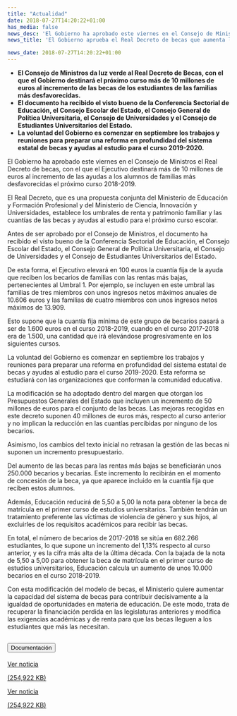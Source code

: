 ```yaml
---
title: "Actualidad"
date: 2018-07-27T14:20:22+01:00
has_media: false
news_desc: 'El Gobierno ha aprobado este viernes en el Consejo de Ministros el Real Decreto de becas, con el que el Ejecutivo destinará más de 10 millones de euros al incremento de las ayudas a los alumnos de familias más desfavorecidas el próximo curso 2018-2019.<b>Este contenido incluye:</b> <i class="fal fa-file-</a><i class="fas fa-external-link-alt"></i> </a><i class="fas fa-external-link-alt"></i>_icon"></i>'
news_title: 'El Gobierno aprueba el Real Decreto de becas que aumenta las ayudas a las familias de menor renta'

news_date: 2018-07-27T14:20:22+01:00
---
```

<ul>
<li><b>El Consejo de Ministros da luz verde al Real Decreto de Becas, con el que el Gobierno destinará el próximo curso más de 10 millones de euros al incremento de las becas de los estudiantes de las familias más desfavorecidas.</b></li>
<li><b>El documento ha recibido el visto bueno de la Conferencia Sectorial de Educación, el Consejo Escolar del Estado, el Consejo General de Política Universitaria, el Consejo de Universidades y el Consejo de Estudiantes Universitarios del Estado.</b></li>
<li><b>La voluntad del Gobierno es comenzar en septiembre los trabajos y reuniones para preparar una reforma en profundidad del sistema estatal de becas y ayudas al estudio para el curso 2019-2020.</b></li>
</ul>
<p>El Gobierno ha aprobado este viernes en el Consejo de Ministros el Real Decreto de becas, con el que el Ejecutivo destinará más de 10 millones de euros al incremento de las ayudas a los alumnos de familias más desfavorecidas el próximo curso 2018-2019.</p>
<p>El Real Decreto, que es una propuesta conjunta del Ministerio de Educación y Formación Profesional y del Ministerio de Ciencia, Innovación y Universidades, establece los umbrales de renta y patrimonio familiar y las cuantías de las becas y ayudas al estudio para el próximo curso escolar.</p>
<p>Antes de ser aprobado por el Consejo de Ministros, el documento ha recibido el visto bueno de la Conferencia Sectorial de Educación, el Consejo Escolar del Estado, el Consejo General de Política Universitaria, el Consejo de Universidades y el Consejo de Estudiantes Universitarios del Estado.</p>
<p>De esta forma, el Ejecutivo elevará en 100 euros la cuantía fija de la ayuda que reciben los becarios de familias con las rentas más bajas, pertenecientes al Umbral 1. Por ejemplo, se incluyen en este umbral las familias de tres miembros con unos ingresos netos máximos anuales de 10.606 euros y las familias de cuatro miembros con unos ingresos netos máximos de 13.909.</p>
<p>Esto supone que la cuantía fija mínima de este grupo de becarios pasará a ser de 1.600 euros en el curso 2018-2019, cuando en el curso 2017-2018 era de 1.500, una cantidad que irá elevándose progresivamente en los siguientes cursos.</p>
<p>La voluntad del Gobierno es comenzar en septiembre los trabajos y reuniones para preparar una reforma en profundidad del sistema estatal de becas y ayudas al estudio para el curso 2019-2020. Esta reforma se estudiará con las organizaciones que conforman la comunidad educativa.</p>
<p>La modificación se ha adoptado dentro del margen que otorgan los Presupuestos Generales del Estado que incluyen un incremento de 50 millones de euros para el conjunto de las becas. Las mejoras recogidas en este decreto suponen 40 millones de euros más, respecto al curso anterior y no implican la reducción en las cuantías percibidas por ninguno de los becarios.</p>
<p>Asimismo, los cambios del texto inicial no retrasan la gestión de las becas ni suponen un incremento presupuestario.</p>
<p>Del aumento de las becas para las rentas más bajas se beneficiarán unos 250.000 becarios y becarias. Este incremento lo recibirán en el momento de concesión de la beca, ya que aparece incluido en la cuantía fija que reciben estos alumnos.</p>
<p>Además, Educación reducirá de 5,50 a 5,00 la nota para obtener la beca de matrícula en el primer curso de estudios universitarios. También tendrán un tratamiento preferente las víctimas de violencia de género y sus hijos, al excluirles de los requisitos académicos para recibir las becas.</p>
<p>En total, el número de becarios de 2017-2018 se sitúa en 682.266 estudiantes, lo que supone un incremento del 1,13% respecto al curso anterior, y es la cifra más alta de la última década. Con la bajada de la nota de 5,50 a 5,00 para obtener la beca de matrícula en el primer curso de estudios universitarios, Educación calcula un aumento de unos 10.000 becarios en el curso 2018-2019.</p>
<p>Con esta modificación del modelo de becas, el Ministerio quiere aumentar la capacidad del sistema de becas para contribuir decisivamente a la igualdad de oportunidades en materia de educación. De este modo, trata de recuperar la financiación perdida en las legislaturas anteriores y modifica las exigencias académicas y de renta para que las becas lleguen a los estudiantes que más las necesitan.</p>
<section>
    <article>
        <div class="container">
            <div class="row my-45 justify-content-md-center">
                <div class="col-md-10 content_collapse">
                    <div class="accordion accordion_alt" id="accordeonAlt">
                        <div class="accordion-item">
                            <h2 class="accordion-header" id="accordionAltHeading2">
                                <button class="accordion-button expanded" type="button" data-bs-toggle="collapse" data-bs-target="#accordionAlt2" aria-expanded="false" aria-controls="accordionAlt2">
                                    <span class="icon"><i class="fas fa-file-pdf"></i></span>Documentación
                                </button>
                            </h2>
                            <div id="accordionAlt2" class="accordion-collapse collapse show" aria-labelledby="accordionAltHeading2">
                                <div class="accordion-body">
                                    <div id="section_link">
                                        <div class="container-fluid sp">
                                            <div class="row w-100">
                                                <div class="col-lg-12 cards_download_cnt">
                                                    <div class="row jcc_mobile">
                                                        <div class="download_card">
                                                            <a class="card flex-column" href="{{<siteurl>}}documentos/pdf/news/180727_NP_Becas.pdf" target="_blank">
                                                                <div class="card-header">
                                                                    <i class="fal fa-download"></i>
                                                                </div>
                                                                <div class="card-body">
                                                                    <p class="text_body">Ver noticia</p>
                                                                    <p class="text_file">
                                                                        <i class="fal fa-file-pdf pdf_icon"></i> (254,922 KB)
                                                                    </p>
                                                                </div>
                                                            </a>
                                                        </div>
                                                    </div>
                                                </div>
                                                <!-- MOBILE VERSION WITH SLIDER -->
                                                <div class="col-12" id="section_box_download_card_slider">
                                                    <div class="swiper" id="slider_download_archive">
                                                        <div class="swiper-wrapper">
                                                        <div class="swiper-slide">
                                                            <div class="download_card">
                                                                <a class="card" href="{{<siteurl>}}documentos/pdf/news/180727_NP_Becas.pdf" target="_blank">
                                                                    <div class="card-header">
                                                                        <i class="fal fa-download"></i>
                                                                    </div>
                                                                    <div class="card-body">
                                                                        <p class="text_body">Ver noticia</p>
                                                                        <p class="text_file">
                                                                            <i class="fal fa-file-pdf pdf_icon"></i>(254,922 KB)
                                                                        </p>
                                                                    </div>
                                                                </a>
                                                            </div>
                                                        </div>
                                                        </div>
                                                        <div class="swiper-pagination"></div>
                                                    </div>
                                                </div>
                                            </div>
                                        </div>
                                    </div>
                                </div>
                            </div>
                        </div>
                    </div>
                </div>
            </div>
        </div>
    </article> 
</section>